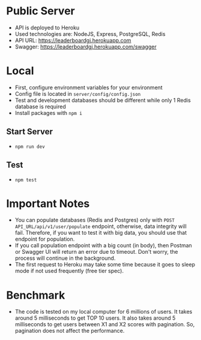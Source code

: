 # Public Server

- API is deployed to Heroku
- Used technologies are: NodeJS, Express, PostgreSQL, Redis
- API URL: https://leaderboardgj.herokuapp.com
- Swagger: https://leaderboardgj.herokuapp.com/swagger

# Local

- First, configure environment variables for your environment
- Config file is located in `server/config/config.json`
- Test and development databases should be different while only 1 Redis database is required
- Install packages with `npm i`

## Start Server

- `npm run dev`

## Test

- `npm test`

# Important Notes

- You can populate databases (Redis and Postgres) only with `POST API_URL/api/v1/user/populate` endpoint, otherwise, data integrity will fail. Therefore, if you want to test it with big data, you should use that endpoint for population.
- If you call population endpoint with a big count (in body), then Postman or Swagger UI will return an error due to timeout. Don't worry, the process will continue in the background.
- The first request to Heroku may take some time because it goes to sleep mode if not used frequently (free tier spec).

# Benchmark

- The code is tested on my local computer for 6 millions of users. It takes around 5 milliseconds to get TOP 10 users. It also takes around 5 milliseconds to get users between X1 and X2 scores with pagination. So, pagination does not affect the performance.